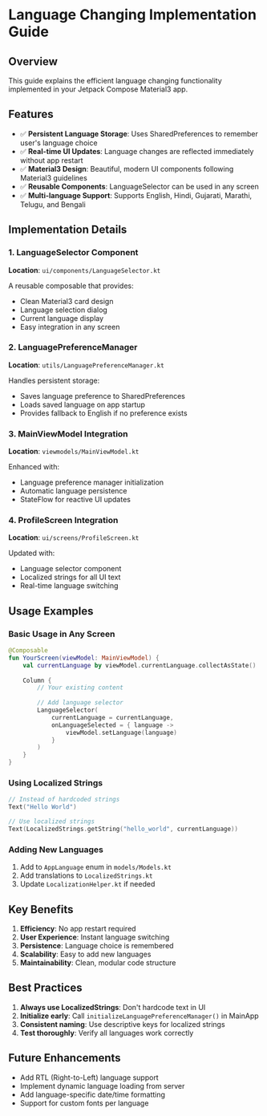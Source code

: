 # Language Changing Implementation Guide

## Overview
This guide explains the efficient language changing functionality implemented in your Jetpack Compose Material3 app.

## Features
- ✅ **Persistent Language Storage**: Uses SharedPreferences to remember user's language choice
- ✅ **Real-time UI Updates**: Language changes are reflected immediately without app restart
- ✅ **Material3 Design**: Beautiful, modern UI components following Material3 guidelines
- ✅ **Reusable Components**: LanguageSelector can be used in any screen
- ✅ **Multi-language Support**: Supports English, Hindi, Gujarati, Marathi, Telugu, and Bengali

## Implementation Details

### 1. LanguageSelector Component
**Location**: `ui/components/LanguageSelector.kt`

A reusable composable that provides:
- Clean Material3 card design
- Language selection dialog
- Current language display
- Easy integration in any screen

### 2. LanguagePreferenceManager
**Location**: `utils/LanguagePreferenceManager.kt`

Handles persistent storage:
- Saves language preference to SharedPreferences
- Loads saved language on app startup
- Provides fallback to English if no preference exists

### 3. MainViewModel Integration
**Location**: `viewmodels/MainViewModel.kt`

Enhanced with:
- Language preference manager initialization
- Automatic language persistence
- StateFlow for reactive UI updates

### 4. ProfileScreen Integration
**Location**: `ui/screens/ProfileScreen.kt`

Updated with:
- Language selector component
- Localized strings for all UI text
- Real-time language switching

## Usage Examples

### Basic Usage in Any Screen
```kotlin
@Composable
fun YourScreen(viewModel: MainViewModel) {
    val currentLanguage by viewModel.currentLanguage.collectAsState()
    
    Column {
        // Your existing content
        
        // Add language selector
        LanguageSelector(
            currentLanguage = currentLanguage,
            onLanguageSelected = { language ->
                viewModel.setLanguage(language)
            }
        )
    }
}
```

### Using Localized Strings
```kotlin
// Instead of hardcoded strings
Text("Hello World")

// Use localized strings
Text(LocalizedStrings.getString("hello_world", currentLanguage))
```

### Adding New Languages
1. Add to `AppLanguage` enum in `models/Models.kt`
2. Add translations to `LocalizedStrings.kt`
3. Update `LocalizationHelper.kt` if needed

## Key Benefits

1. **Efficiency**: No app restart required
2. **User Experience**: Instant language switching
3. **Persistence**: Language choice is remembered
4. **Scalability**: Easy to add new languages
5. **Maintainability**: Clean, modular code structure

## Best Practices

1. **Always use LocalizedStrings**: Don't hardcode text in UI
2. **Initialize early**: Call `initializeLanguagePreferenceManager()` in MainApp
3. **Consistent naming**: Use descriptive keys for localized strings
4. **Test thoroughly**: Verify all languages work correctly

## Future Enhancements

- Add RTL (Right-to-Left) language support
- Implement dynamic language loading from server
- Add language-specific date/time formatting
- Support for custom fonts per language

